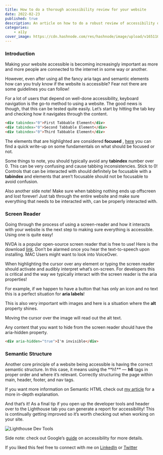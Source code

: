 ```yaml
---
title: How to do a thorough accessibility review for your website
date: 2022-02-23
published: true
description: An article on how to do a robust review of accessibility on your website using the following techniques keyboard navigation, screen readers, and lighthouse.
categories:
    - a11y
cover_image: https://cdn.hashnode.com/res/hashnode/image/upload/v1651102923882/GP1Y4tWyM.png
---
```


### Introduction

Making your website accessible is becoming increasingly important as more and more people are connected to the internet in some way or another.

However, even after using all the fancy aria tags and semantic elements how can you truly know if the website is accessible? Fear not there are some guidelines you can follow!

For a lot of users that depend on well-done accessibility, keyboard navigation is the go-to method to using a website. The good news is though, that this can be tested quite easily. Let’s start by hitting the tab key and checking how it navigates through the content.

```html
<div tabindex="0">First Tabbable Element</div>
<div tabindex="0">Second Tabbable Element</div>
<div tabindex="0">Third Tabbable Element</div>
```

The elements that are highlighted are considered **focused** , [here](https://developers.google.com/web/fundamentals/accessibility/focus) you can find a quick write-up on some fundamentals on what should be focused or not.

Some things to note, you should typically avoid any **tabindex** number over 0. This can be very confusing and cause tabbing inconsistencies. Stick to 0! Controls that can be interacted with should definitely be focusable with a **tabindex** and elements that aren’t focusable should not be focusable to avoid confusion.

Also another side note! Make sure when tabbing nothing ends up offscreen and lost forever! Just tab through the entire website and make sure everything that needs to be interacted with, can be properly interacted with.

### Screen Reader

Going through the process of using a screen-reader and how it interacts with your website is the next step to making sure everything is accessible. Using one is quite easy!

NVDA is a popular open-source screen reader that is free to use! Here is the download [link](https://www.nvaccess.org/download/). Don’t be alarmed once you hear the text-to-speech upon installing. MAC Users might want to look into VoiceOver.

When highlighting the cursor over any element or typing the screen reader should activate and audibly interpret what’s on-screen. For developers this is critical and the way we typically interact with the screen reader is the aria properties!

For example, if we happen to have a button that has only an icon and no text this is a perfect situation for **aria labels**!

This is also very important with images and here is a situation where the **alt** property shines.

Moving the cursor over the image will read out the alt text.

Any content that you want to hide from the screen reader should have the aria-hidden property.

```html
<div aria-hidden="true">I'm invisible</div>
```

### Semantic Structure

Another core principle of a website being accessible is having the correct semantic structure. In this case, it means using the **h1 ** —  **h6** tags in proper order and where it’s relevant. Correctly structuring the page within main, header, footer, and nav tags.

If you want more information on Semantic HTML check out [my article](https://relatablecode.com/semantic-html-explained-and-how-to-use-it/) for a more in-depth explanation.

And that’s it! As a final tip if you open up the developer tools and header over to the Lighthouse tab you can generate a report for accessibility! This is continually getting improved so it’s worth checking out when working on your site.

![Lighthouse Dev Tools](https://cdn.hashnode.com/res/hashnode/image/upload/v1645617644094/CmGrt2mmJ.png)

Side note: check out Google’s [guide](https://developers.google.com/web/fundamentals/accessibility/how-to-review?utm_source=lighthouse&utm_medium=lr) on accessibility for more details.

If you liked this feel free to connect with me on [LinkedIn](https://www.linkedin.com/in/diego-ballesteros-9468a7136/) or [Twitter](https://twitter.com/relatablecoder)
